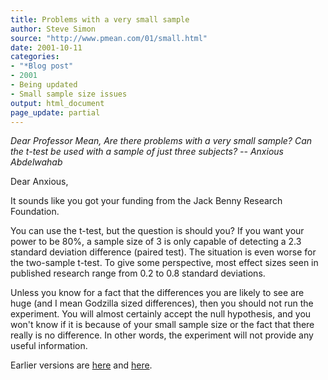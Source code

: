 ```yaml
---
title: Problems with a very small sample
author: Steve Simon
source: "http://www.pmean.com/01/small.html"
date: 2001-10-11
categories:
- "*Blog post"
- 2001
- Being updated
- Small sample size issues
output: html_document
page_update: partial
---
```


*Dear Professor Mean, Are there problems with a very small sample? Can the t-test be used with a sample of just three subjects? -- Anxious Abdelwahab*

Dear Anxious,

It sounds like you got your funding from the Jack Benny Research Foundation.

You can use the t-test, but the question is should you? If you want your power to be 80%, a sample size of 3 is only capable of detecting a 2.3 standard deviation difference (paired test). The situation is even worse for the two-sample t-test. To give some perspective, most effect sizes seen in published research range from 0.2 to 0.8 standard deviations.

Unless you know for a fact that the differences you are likely to see are huge (and I mean Godzilla sized differences), then you should not run the experiment. You will almost certainly accept the null hypothesis, and you won't know if it is because of your small sample size or the fact that there really is no difference. In other words, the experiment will not provide any useful information.

Earlier versions are [here][sim1] and [here][sim2].
 
[sim1]: http://www.pmean.com/01/small.html
[sim2]: http://new.pmean.com/small-sample-problems/
